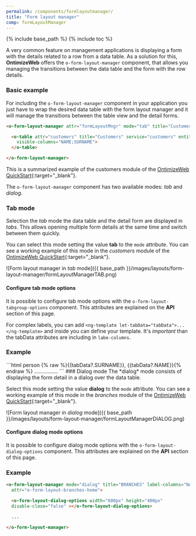 ```yaml
---
permalink: /components/formlayoutmanager/
title: "Form layout manager"
comp: formLayoutManager
---
```


{% include base_path %}
{% include toc %}

A very common feature on management applications is displaying a form with the details related to a row from a data table. As a solution for this, **OntimizeWeb** offers the `o-form-layout-manager` component, that allows you managing the transitions between the data table and the form with the row details.

### Basic example
For including the `o-form-layout-manager` component in your application you just have to wrap the desired data table with the form layout manager and it will manage the transitions between the table view and the detail forms.

```html
<o-form-layout-manager attr="formLayoutMngr" mode="tab" title="Customers" label-columns="SURNAME;NAME" separator=",">

  <o-table attr="customers" title="Customers" service="customers" entity="customer" keys="CUSTOMERID" columns="CUSTOMERID;NAME;SURNAME"
    visible-columns="NAME;SURNAME">
  </o-table>

</o-form-layout-manager>
```

This is a summarized example of the customers module of the [OntimizeWeb QuickStart](https://try.imatia.com/ontimizeweb/quickstart/main/customers){:target="_blank"}.

The `o-form-layout-manager`  component has two available modes: *tab* and *dialog*.

### Tab mode
Selection the *tab* mode the data table and the detail form are displayed in *tabs*. This allows opening multiple form details at the same time and switch between them quickly.

You can select this mode setting the value **tab** to the `mode` attribute. You can see a working example of this mode in the *customers* module of the [OntimizeWeb QuickStart](https://try.imatia.com/ontimizeweb/quickstart/main/customers){:target="_blank"}.

![Form layout manager in *tab* mode]({{ base_path }}/images/layouts/form-layout-manager/formLayoutManagerTAB.png)

#### Configure tab mode options
It is possible to configure tab mode options with the `o-form-layout-tabgroup-options` component. This attributes are explained on the **API** section of this page.

For complex labels, you can add `<ng-template let-tabData="tabData">...</ng-template>`  and inside you can define your template. It's *important* than the tabData attributes are including in `labe-columns`.

<h3 class="grey-color">Example</h3>
```html
<o-form-layout-manager mode="tab" title="CUSTOMERS" label-columns="SURNAME;NAME" separator=","
  attr="o-form-layout-customer-home" title-data-origin="customers_form_edit">
  <o-form-layout-tabgroup-options background-color="primary" color="accent" header-position="below">
    <ng-template let-tabData>
      <mat-icon>person</mat-icon>
      {% raw %}{{tabData?.SURNAME}}, {{tabData?.NAME}}{% endraw %}
    </ng-template>
  </o-form-layout-tabgroup-options>
 ................
</o-form-layout-manager>
```
### Dialog mode
The *dialog* mode consists of displaying the form detail in a dialog over the data table.

Select this mode setting the value **dialog** to the `mode` attribute. You can see a working example of this mode in the *branches* module of the [OntimizeWeb QuickStart](https://try.imatia.com/ontimizeweb/quickstart/main/branches){:target="_blank"}.

![Form layout manager in *dialog* mode]({{ base_path }}/images/layouts/form-layout-manager/formLayoutManagerDIALOG.png)

#### Configure dialog mode options

It is possible to configure dialog mode options with the `o-form-layout-dialog-options` component. This attributes are explained on the **API** section of this page.

<h3 class="grey-color">Example</h3>

```html
<o-form-layout-manager mode="dialog" title="BRANCHES" label-columns="NAME" separator=""
  attr="o-form-layout-branches-home">

  <o-form-layout-dialog-options width="600px" height="400px" 
  disable-close="false" ></o-form-layout-dialog-options>

  ...

</o-form-layout-manager>
``` 



